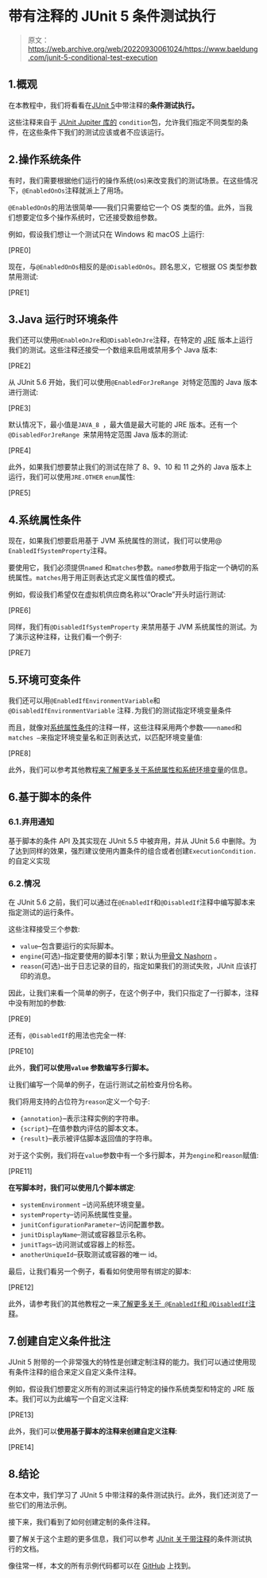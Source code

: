 # 带有注释的 JUnit 5 条件测试执行

> 原文：<https://web.archive.org/web/20220930061024/https://www.baeldung.com/junit-5-conditional-test-execution>

## 1.概观

在本教程中，我们将看看在[JUnit 5](/web/20221222081152/https://www.baeldung.com/junit-5)中带注释的**条件测试执行。**

这些注释来自于 [JUnit Jupiter 库的](/web/20221222081152/https://www.baeldung.com/junit-5-extensions) `condition`包，允许我们指定不同类型的条件，在这些条件下我们的测试应该或者不应该运行。

## 2.操作系统条件

有时，我们需要根据他们运行的操作系统(os)来改变我们的测试场景。在这些情况下，`@EnabledOnOs`注释就派上了用场。

`@EnabledOnOs`的用法很简单——我们只需要给它一个 OS 类型的值。此外，当我们想要定位多个操作系统时，它还接受数组参数。

例如，假设我们想让一个测试只在 Windows 和 macOS 上运行:

[PRE0]

现在，与`@EnabledOnOs`相反的是`@DisabledOnOs`。顾名思义，它根据 OS 类型参数禁用测试:

[PRE1]

## 3.Java 运行时环境条件

我们还可以使用`@EnableOnJre`和`@DisableOnJre`注释，在特定的 [JRE](/web/20221222081152/https://www.baeldung.com/jvm-vs-jre-vs-jdk#jre) 版本上运行我们的测试。这些注释还接受一个数组来启用或禁用多个 Java 版本:

[PRE2]

从 JUnit 5.6 开始，我们可以使用`@EnabledForJreRange `对特定范围的 Java 版本进行测试:

[PRE3]

默认情况下，最小值是`JAVA_8 `，最大值是最大可能的 JRE 版本。还有一个`@DisabledForJreRange `来禁用特定范围 Java 版本的测试:

[PRE4]

此外，如果我们想要禁止我们的测试在除了 8、9、10 和 11 之外的 Java 版本上运行，我们可以使用`JRE.OTHER` `enum`属性:

[PRE5]

## 4.系统属性条件

现在，如果我们想要启用基于 JVM 系统属性的测试，我们可以使用@ `EnabledIfSystemProperty`注释。

要使用它，我们必须提供`named` 和`matches`参数。`named`参数用于指定一个确切的系统属性。`matches`用于用正则表达式定义属性值的模式。

例如，假设我们希望仅在虚拟机供应商名称以“Oracle”开头时运行测试:

[PRE6]

同样，我们有`@DisabledIfSystemProperty` 来禁用基于 JVM 系统属性的测试。为了演示这种注释，让我们看一个例子:

[PRE7]

## 5.环境可变条件

我们还可以用`@EnabledIfEnvironmentVariable`和`@DisabledIfEnvironmentVariable` 注释`.`为我们的测试指定环境变量条件

而且，就像对[系统属性条件](#system-property-condition)的注释一样，这些注释采用两个参数——`named`和`matches —`来指定环境变量名和正则表达式，以匹配环境变量值:

[PRE8]

此外，我们可以参考其他教程[来了解更多关于系统属性和系统环境变量](/web/20221222081152/https://www.baeldung.com/java-system-get-property-vs-system-getenv)的信息。

## 6.基于脚本的条件

### 6.1.弃用通知

基于脚本的条件 API 及其实现在 JUnit 5.5 中被弃用，并从 JUnit 5.6 中删除。为了达到同样的效果，强烈建议使用内置条件的组合或者创建`ExecutionCondition.`的自定义实现

### 6.2.情况

在 JUnit 5.6 之前，我们可以通过在`@EnabledIf`和`@DisabledIf`注释中编写脚本来指定测试的运行条件。

这些注释接受三个参数:

*   `value`–包含要运行的实际脚本。
*   `engine`(可选)–指定要使用的脚本引擎；默认为[甲骨文 Nashorn](https://web.archive.org/web/20221222081152/https://www.oracle.com/technetwork/articles/java/jf14-nashorn-2126515.html) 。
*   `reason`(可选)–出于日志记录的目的，指定如果我们的测试失败，JUnit 应该打印的消息。

因此，让我们来看一个简单的例子，在这个例子中，我们只指定了一行脚本，注释中没有附加的参数:

[PRE9]

还有，`@DisabledIf`的用法也完全一样:

[PRE10]

此外，**我们可以使用`value` 参数编写多行脚本。**

让我们编写一个简单的例子，在运行测试之前检查月份名称。

我们将用支持的占位符为`reason`定义一个句子:

*   `{annotation}`–表示注释实例的字符串。
*   `{script}`–在值参数内评估的脚本文本。
*   `{result}`–表示被评估脚本返回值的字符串。

对于这个实例，我们将在`value`参数中有一个多行脚本，并为`engine`和`reason`赋值:

[PRE11]

**在写脚本时，我们可以使用几个脚本绑定**:

*   `systemEnvironment` –访问系统环境变量。
*   `systemProperty`–访问系统属性变量。
*   `junitConfigurationParameter`–访问配置参数。
*   `junitDisplayName`–测试或容器显示名称。
*   `junitTags`–访问测试或容器上的标签。
*   `anotherUniqueId`–获取测试或容器的唯一 id。

最后，让我们看另一个例子，看看如何使用带有绑定的脚本:

[PRE12]

此外，请参考我们的其他教程之一来[了解更多关于` @EnabledIf`和 `@DisabledIf`注释](/web/20221222081152/https://www.baeldung.com/spring-5-enabledIf)。

## 7.创建自定义条件批注

JUnit 5 附带的一个非常强大的特性是创建定制注释的能力。我们可以通过使用现有条件注释的组合来定义自定义条件注释。

例如，假设我们想要定义所有的测试来运行特定的操作系统类型和特定的 JRE 版本。我们可以为此编写一个自定义注释:

[PRE13]

此外，我们可以**使用基于脚本的注释来创建自定义注释**:

[PRE14]

## 8.结论

在本文中，我们学习了 JUnit 5 中带注释的条件测试执行。此外，我们还浏览了一些它们的用法示例。

接下来，我们看到了如何创建定制的条件注释。

要了解关于这个主题的更多信息，我们可以参考 [JUnit 关于带注释](https://web.archive.org/web/20221222081152/https://junit.org/junit5/docs/current/user-guide/#writing-tests-conditional-execution)的条件测试执行的文档。

像往常一样，本文的所有示例代码都可以在 [GitHub](https://web.archive.org/web/20221222081152/https://github.com/eugenp/tutorials/tree/master/testing-modules/junit5-annotations) 上找到。